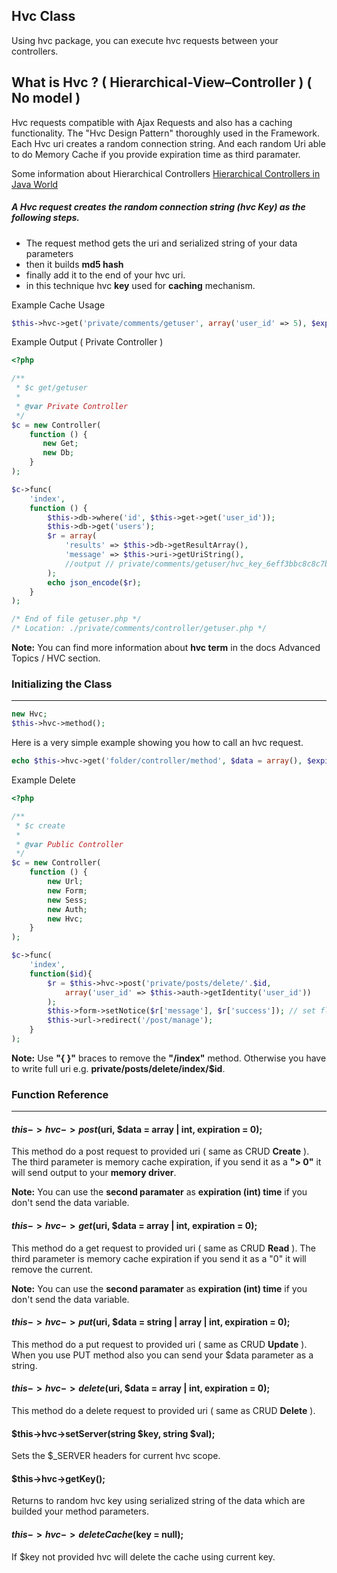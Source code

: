 
## Hvc Class

Using hvc package, you can execute hvc requests between your controllers. 

## What is Hvc ? ( Hierarchical-View–Controller ) ( No model )

Hvc requests compatible with Ajax Requests and also has a caching functionality. The "Hvc Design Pattern" thoroughly used in the Framework.
Each Hvc uri creates a random connection string. And each random Uri able to do Memory Cache if you provide expiration time as third paramater.

Some information about Hierarchical Controllers [Hierarchical Controllers in Java World](http://www.javaworld.com/article/2076128/design-patterns/hmvc--the-layered-pattern-for-developing-strong-client-tiers.html)

##### A Hvc request creates the random connection string (hvc Key) as the following steps.

*  The request method gets the uri and serialized string of your data parameters
*  then it builds <b>md5 hash</b>
*  finally add it to the end of your hvc uri.
*  in this technique hvc <b>key</b> used for <b>caching</b> mechanism.

Example Cache Usage

```php
$this->hvc->get('private/comments/getuser', array('user_id' => 5), $expiration = 7200);
```

Example Output ( Private Controller )

```php
<?php

/**
 * $c get/getuser
 * 
 * @var Private Controller
 */
$c = new Controller(
    function () {
       new Get;
       new Db;
    }
);

$c->func(
    'index',
    function () {
        $this->db->where('id', $this->get->get('user_id'));
        $this->db->get('users');
        $r = array(
            'results' => $this->db->getResultArray(),
            'message' => $this->uri->getUriString(),
            //output // private/comments/getuser/hvc_key_6eff3bbc8c8c7ba883be5da437c43f56
        );
        echo json_encode($r);
    }
);

/* End of file getuser.php */
/* Location: ./private/comments/controller/getuser.php */
```

<b>Note:</b> You can find more information about <b>hvc term</b> in the docs Advanced Topics / HVC section.

### Initializing the Class

------

```php
new Hvc;
$this->hvc->method();
```

Here is a very simple example showing you how to call an hvc request.

```php              
echo $this->hvc->get('folder/controller/method', $data = array(), $expiration = 0);
```

Example Delete

```php
<?php

/**
 * $c create
 * 
 * @var Public Controller
 */
$c = new Controller(
    function () {
        new Url;
        new Form;
        new Sess;
        new Auth;
        new Hvc;
    }
);

$c->func(
    'index',
    function($id){
        $r = $this->hvc->post('private/posts/delete/'.$id, 
            array('user_id' => $this->auth->getIdentity('user_id'))
        );
        $this->form->setNotice($r['message'], $r['success']); // set flash notice
        $this->url->redirect('/post/manage');
    }
);
```

**Note:**  Use <b>"{ }"</b> braces to remove the <b>"/index"</b> method. Otherwise you have to write full uri e.g. <b>private/posts/delete/index/$id</b>.

### Function Reference

------

#### $this->hvc->post($uri, $data = array | int, expiration = 0);  

This method do a post request to provided uri ( same as CRUD <b>Create</b> ).
The third parameter is memory cache expiration, if you send it as a <b>"> 0"</b> it will send output to your <b>memory driver</b>.

**Note:** You can use the <b>second paramater</b> as <b>expiration (int) time</b> if you don't send the data variable.

#### $this->hvc->get($uri, $data = array | int, expiration = 0);

This method do a get request to provided uri ( same as CRUD <b>Read</b> ).
The third parameter is memory cache expiration if you send it as a "0" it will remove the current.

**Note:** You can use the <b>second paramater</b> as <b>expiration (int) time</b> if you don't send the data variable.

#### $this->hvc->put($uri, $data = string | array | int, expiration = 0);

This method do a put request to provided uri ( same as CRUD <b>Update</b> ). When you use PUT method also you can send your $data parameter as a string.

#### $this->hvc->delete($uri, $data = array | int, expiration = 0);

This method do a delete request to provided uri ( same as CRUD <b>Delete</b> ).

#### $this->hvc->setServer(string $key, string $val);

Sets the $_SERVER headers for current hvc scope.

#### $this->hvc->getKey();

Returns to random hvc key using serialized string of the data which are builded your method parameters.

#### $this->hvc->deleteCache($key = null);

If $key not provided hvc will delete the cache using current key.